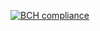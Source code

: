 [![BCH compliance](https://bettercodehub.com/edge/badge/cjbrown822/bulma-react?branch=master)](https://bettercodehub.com/)
